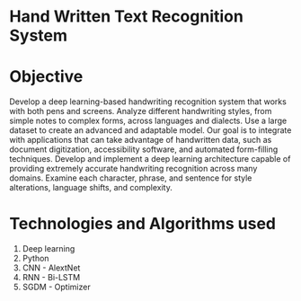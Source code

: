 # Hand Written Text Recognition System


# Objective

Develop a deep learning-based handwriting recognition system that works with both pens and screens. Analyze different handwriting styles, from simple notes to complex forms, across languages and dialects. Use a large dataset to create an advanced and adaptable model. Our goal is to integrate with applications that can take advantage of handwritten data, such as document digitization, accessibility software, and automated form-filling techniques. Develop and implement a deep learning architecture capable of providing extremely accurate handwriting recognition across many domains. Examine each character, phrase, and sentence for style alterations, language shifts, and complexity.

# Technologies and Algorithms used

1. Deep learning
2. Python
3. CNN - AlextNet
4. RNN - Bi-LSTM
5. SGDM - Optimizer

